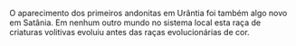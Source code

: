 ﻿O aparecimento dos primeiros andonitas em Urântia foi também algo novo em Satânia. Em nenhum outro mundo no sistema local esta raça de criaturas volitivas evoluiu antes das raças evolucionárias de cor.